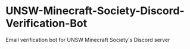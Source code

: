 # UNSW-Minecraft-Society-Discord-Verification-Bot
Email verification bot for UNSW Minecraft Society's Discord server
